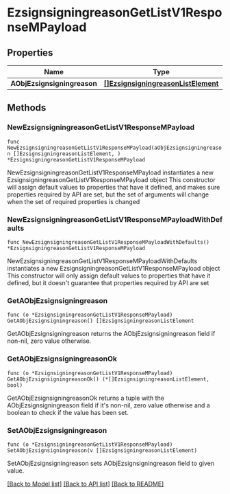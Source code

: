 # EzsignsigningreasonGetListV1ResponseMPayload

## Properties

Name | Type | Description | Notes
------------ | ------------- | ------------- | -------------
**AObjEzsignsigningreason** | [**[]EzsignsigningreasonListElement**](EzsignsigningreasonListElement.md) |  | 

## Methods

### NewEzsignsigningreasonGetListV1ResponseMPayload

`func NewEzsignsigningreasonGetListV1ResponseMPayload(aObjEzsignsigningreason []EzsignsigningreasonListElement, ) *EzsignsigningreasonGetListV1ResponseMPayload`

NewEzsignsigningreasonGetListV1ResponseMPayload instantiates a new EzsignsigningreasonGetListV1ResponseMPayload object
This constructor will assign default values to properties that have it defined,
and makes sure properties required by API are set, but the set of arguments
will change when the set of required properties is changed

### NewEzsignsigningreasonGetListV1ResponseMPayloadWithDefaults

`func NewEzsignsigningreasonGetListV1ResponseMPayloadWithDefaults() *EzsignsigningreasonGetListV1ResponseMPayload`

NewEzsignsigningreasonGetListV1ResponseMPayloadWithDefaults instantiates a new EzsignsigningreasonGetListV1ResponseMPayload object
This constructor will only assign default values to properties that have it defined,
but it doesn't guarantee that properties required by API are set

### GetAObjEzsignsigningreason

`func (o *EzsignsigningreasonGetListV1ResponseMPayload) GetAObjEzsignsigningreason() []EzsignsigningreasonListElement`

GetAObjEzsignsigningreason returns the AObjEzsignsigningreason field if non-nil, zero value otherwise.

### GetAObjEzsignsigningreasonOk

`func (o *EzsignsigningreasonGetListV1ResponseMPayload) GetAObjEzsignsigningreasonOk() (*[]EzsignsigningreasonListElement, bool)`

GetAObjEzsignsigningreasonOk returns a tuple with the AObjEzsignsigningreason field if it's non-nil, zero value otherwise
and a boolean to check if the value has been set.

### SetAObjEzsignsigningreason

`func (o *EzsignsigningreasonGetListV1ResponseMPayload) SetAObjEzsignsigningreason(v []EzsignsigningreasonListElement)`

SetAObjEzsignsigningreason sets AObjEzsignsigningreason field to given value.



[[Back to Model list]](../README.md#documentation-for-models) [[Back to API list]](../README.md#documentation-for-api-endpoints) [[Back to README]](../README.md)



